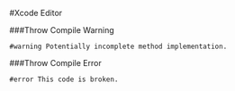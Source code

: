 #Xcode Editor

###Throw Compile Warning

```objc
#warning Potentially incomplete method implementation.
```

###Throw Compile Error

```objc
#error This code is broken.
```